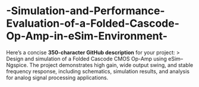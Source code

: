 # -Simulation-and-Performance-Evaluation-of-a-Folded-Cascode-Op-Amp-in-eSim-Environment-
Here’s a concise **350-character GitHub description** for your project:  > Design and simulation of a Folded Cascode CMOS Op-Amp using eSim–Ngspice. The project demonstrates high gain, wide output swing, and stable frequency response, including schematics, simulation results, and analysis for analog signal processing applications.
